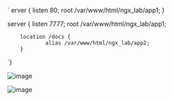` erver {
        listen 80;
        root /var/www/html/ngx_lab/app1;
}

server {
        listen 7777;
        root /var/www/html/ngx_lab/app1;

        location /docs {
                alias /var/www/html/ngx_lab/app2;
        }
`}

![image](https://user-images.githubusercontent.com/65599677/169534713-2363eeee-9293-4958-9b70-01339f9bcb0d.png)


![image](https://user-images.githubusercontent.com/65599677/169534614-2048037a-9521-4031-8d2f-fd22ce3c87a1.png)
